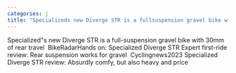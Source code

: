 ```yaml
---
categories: j
title: "Specializeds new Diverge STR is a fullsuspension gravel bike with 30mm of rear travel  BikeRadar"
---
```

Specialized"s new Diverge STR is a full-suspension gravel bike with 30mm of rear travel&nbsp;&nbsp;BikeRadarHands on: Specialized Diverge STR Expert first-ride review: Rear suspension works for gravel&nbsp;&nbsp;Cyclingnews2023 Specialized Diverge STR review: Absurdly comfy, but also heavy and price